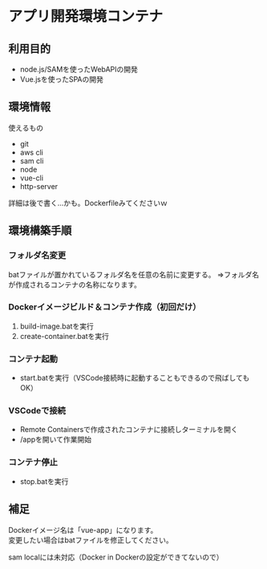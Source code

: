 # アプリ開発環境コンテナ

## 利用目的

- node.js/SAMを使ったWebAPIの開発
- Vue.jsを使ったSPAの開発

## 環境情報

使えるもの
- git
- aws cli
- sam cli
- node
- vue-cli
- http-server

詳細は後で書く…かも。Dockerfileみてくださいｗ

## 環境構築手順

### フォルダ名変更

batファイルが置かれているフォルダ名を任意の名前に変更する。
⇒フォルダ名が作成されるコンテナの名称になります。

### Dockerイメージビルド＆コンテナ作成（初回だけ）

1. build-image.batを実行
2. create-container.batを実行

### コンテナ起動

- start.batを実行（VSCode接続時に起動することもできるので飛ばしてもOK）

### VSCodeで接続

- Remote Containersで作成されたコンテナに接続しターミナルを開く
- /appを開いて作業開始


### コンテナ停止

- stop.batを実行


## 補足

Dockerイメージ名は「vue-app」になります。  
変更したい場合はbatファイルを修正してください。

sam localには未対応（Docker in Dockerの設定ができてないので）
